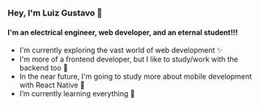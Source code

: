 ### Hey, I'm Luiz Gustavo 👋

#### I'm an electrical engineer, web developer, and an eternal student!!!

- I'm currently exploring the vast world of web development ✨
- I'm more of a frontend developer, but I like to study/work with the backend too 👀
- In the near future, I'm going to study more about mobile development with React Native 🌱
- I’m currently learning everything 🤣

<br />
<br />
